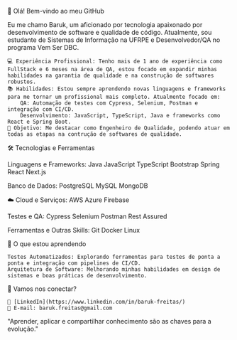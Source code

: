 👋 Olá! Bem-vindo ao meu GitHub

Eu me chamo Baruk, um aficionado por tecnologia apaixonado por desenvolvimento de software e qualidade de código. Atualmente, sou estudante de Sistemas de Informação na UFRPE e Desenvolvedor/QA no programa Vem Ser DBC.

    💻 Experiência Profissional: Tenho mais de 1 ano de experiência como FullStack e 6 meses na área de QA, estou focado em expandir minhas habilidades na garantia de qualidade e na construção de softwares robustos.
    📚 Habilidades: Estou sempre aprendendo novas linguagens e frameworks para me tornar um profissional mais completo. Atualmente focado em:
        QA: Automação de testes com Cypress, Selenium, Postman e integração com CI/CD.
        Desenvolvimento: JavaScript, TypeScript, Java e frameworks como React e Spring Boot.
    🎯 Objetivo: Me destacar como Engenheiro de Qualidade, podendo atuar em todas as etapas na contrução de softwares de qualidade.

🛠️ Tecnologias e Ferramentas

Linguagens e Frameworks:
Java JavaScript TypeScript Bootstrap Spring React Next.js

Banco de Dados:
PostgreSQL MySQL MongoDB

☁️ Cloud e Serviços:
AWS Azure Firebase

Testes e QA:
Cypress Selenium Postman Rest Assured

Ferramentas e Outras Skills:
Git Docker Linux

🌱 O que estou aprendendo

    Testes Automatizados: Explorando ferramentas para testes de ponta a ponta e integração com pipelines de CI/CD.
    Arquitetura de Software: Melhorando minhas habilidades em design de sistemas e boas práticas de desenvolvimento.

🤝 Vamos nos conectar?

    💼 [LinkedIn](https://www.linkedin.com/in/baruk-freitas/)
    📧 E-mail: baruk.freitas@gmail.com

"Aprender, aplicar e compartilhar conhecimento são as chaves para a evolução."
